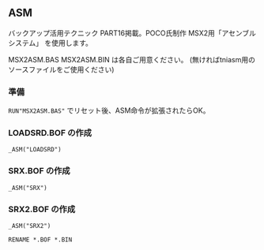 ﻿## ASM

バックアップ活用テクニック PART16掲載。POCO氏制作 MSX2用「アセンブルシステム」
を使用します。

MSX2ASM.BAS
MSX2ASM.BIN
は各自ご用意ください。
(無ければtniasm用のソースファイルをご使用ください)

### 準備

```RUN"MSX2ASM.BAS"```
でリセット後、ASM命令が拡張されたらOK。

### LOADSRD.BOF の作成

```_ASM("LOADSRD")```

### SRX.BOF の作成

```_ASM("SRX")```

### SRX2.BOF の作成

```_ASM("SRX2")```

```RENAME *.BOF *.BIN```

